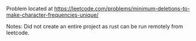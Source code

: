 Problem located at https://leetcode.com/problems/minimum-deletions-to-make-character-frequencies-unique/

Notes:
Did not create an entire project as rust can be run remotely from leetcode.